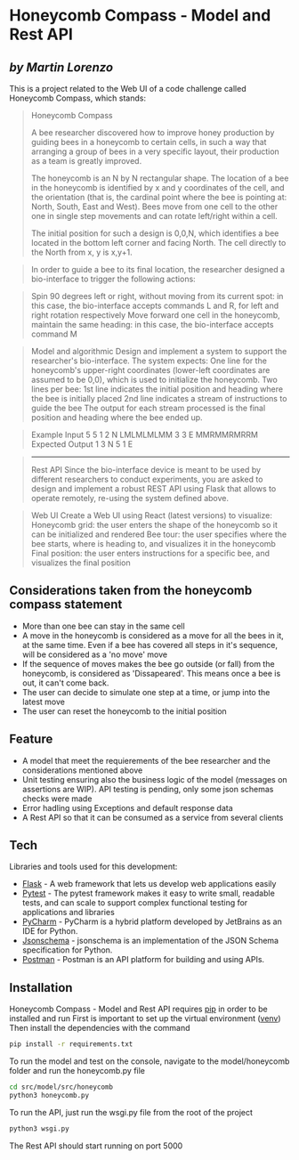 # Honeycomb Compass - Model and Rest API
## _by Martin Lorenzo_

This is a project related to the Web UI of a code challenge called Honeycomb Compass, which stands:

> Honeycomb Compass
 >
> A bee researcher discovered how to improve honey production by guiding bees in a honeycomb to certain cells, in such a way that arranging a group of bees in a very specific layout, their production as a team is greatly improved.
>
> The honeycomb is an N by N rectangular shape. The location of a bee in the honeycomb is identified by x and y coordinates of the cell, and the orientation (that is, the cardinal point where the bee is pointing at: North, South, East and West). Bees move from one cell to the other one in single step movements and can rotate left/right within a cell.
> 
> The initial position for such a design is 0,0,N, which identifies a bee located in the bottom left corner and facing North. The cell directly to the North from x, y is x,y+1.
 
> In order to guide a bee to its final location, the researcher designed a bio-interface to trigger the following actions:
 
> Spin 90 degrees left or right, without moving from its current spot: in this case, the bio-interface accepts commands L and R, for left and right rotation respectively
Move forward one cell in the honeycomb, maintain the same heading: in this case, the bio-interface accepts command M
 
> Model and algorithmic
Design and implement a system to support the researcher's bio-interface. The system expects:
One line for the honeycomb's upper-right coordinates (lower-left coordinates are assumed to be 0,0), which is used to initialize the honeycomb.
> Two lines per bee:
1st line indicates the initial position and heading where the bee is initially placed
2nd line indicates a stream of instructions to guide the bee
The output for each stream processed is the final position and heading where the bee ended up.

> Example
Input
5 5
1 2 N
LMLMLMLMM
3 3 E
MMRMMRMRRM
Expected Output
1 3 N
5 1 E
 
> ---------
> Rest API
Since the bio-interface device is meant to be used by different researchers to conduct experiments, you are asked to design and implement a robust REST API using Flask that allows to operate remotely, re-using the system defined above.

> Web UI
Create a Web UI using React (latest versions) to visualize:
Honeycomb grid: the user enters the shape of the honeycomb so it can be initialized and rendered
Bee tour: the user specifies where the bee starts, where is heading to, and visualizes it in the honeycomb
Final position: the user enters instructions for a specific bee, and visualizes the final position

## Considerations taken from the honeycomb compass statement

- More than one bee can stay in the same cell
- A move in the honeycomb is considered as a move for all the bees in it, at the same time. Even if a bee has covered all steps in it's sequence, will be considered as a 'no move' move
- If the sequence of moves makes the bee go outside (or fall) from the honeycomb, is considered as 'Dissapeared'. This means once a bee is out, it can't come back.
- The user can decide to simulate one step at a time, or jump into the latest move
- The user can reset the honeycomb to the initial position


## Feature

- A model that meet the requierements of the bee researcher and the considerations mentioned above
- Unit testing ensuring also the business logic of the model (messages on assertions are WIP). API testing is pending, only some json schemas checks were made
- Error hadling using Exceptions and default response data
- A Rest API so that it can be consumed as a service from several clients

## Tech

Libraries and tools used for this development:

- [Flask] - A web framework that lets us develop web applications easily
- [Pytest] - The pytest framework makes it easy to write small, readable tests, and can scale to support complex functional testing for applications and libraries
- [PyCharm] - PyCharm is a hybrid platform developed by JetBrains as an IDE for Python.
- [Jsonschema] - jsonschema is an implementation of the JSON Schema specification for Python.
- [Postman] - Postman is an API platform for building and using APIs.

## Installation

Honeycomb Compass - Model and Rest API requires [pip] in order to be installed and run
First is important to set up the virtual environment ([venv])
Then install the dependencies with the command
```sh
pip install -r requirements.txt
```
To run the model and test on the console, navigate to the model/honeycomb folder and run the honeycomb.py file
```sh
cd src/model/src/honeycomb
python3 honeycomb.py
```
To run the API, just run the wsgi.py file from the root of the project
 ```sh
python3 wsgi.py
```
The Rest API should start running on port 5000

[//]: # (These are reference links used in the body of this note and get stripped out when the markdown processor does its job. There is no need to format nicely because it shouldn't be seen. Thanks SO - )

   [pip]: <https://pypi.org/project/pip/>
   [Flask]: <https://flask.palletsprojects.com/en/2.1.x/>
   [Jsonschema]: <https://python-jsonschema.readthedocs.io/en/stable/>
   [Pytest]: <https://docs.pytest.org/en/7.1.x/>
   [PyCharm]: <https://www.jetbrains.com/es-es/pycharm/>
   [Postman]: <https://www.postman.com/>
   [venv]: <https://docs.python.org/3/library/venv.html>

